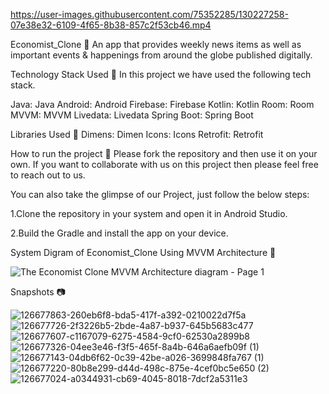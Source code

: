 

https://user-images.githubusercontent.com/75352285/130227258-07e38e32-6109-4f65-8b38-857c2f53cb46.mp4


Economist_Clone 📱
An app that provides weekly news items as well as important events & happenings from around the globe published digitally.

Technology Stack Used 📲
In this project we have used the following tech stack.

Java: Java
Android: Android
Firebase: Firebase
Kotlin: Kotlin
Room: Room
MVVM: MVVM
Livedata: Livedata
Spring Boot: Spring Boot

Libraries Used 🌟
Dimens: Dimen
Icons: Icons
Retrofit: Retrofit

How to run the project 📑
Please fork the repository and then use it on your own. If you want to collaborate with us on this project then please feel free to reach out to us.

You can also take the glimpse of our Project, just follow the below steps:

1.Clone the repository in your system and open it in Android Studio.

2.Build the Gradle and install the app on your device.


System Digram of Economist_Clone Using MVVM Architecture 📱

![The Economist Clone MVVM Architecture diagram - Page 1](https://user-images.githubusercontent.com/75352285/130227382-818d0707-5f94-4020-99ff-6f7d8e133733.jpeg)

Snapshots 📷

![126677863-260eb6f8-bda5-417f-a392-0210022d7f5a](https://user-images.githubusercontent.com/75352285/130227820-8010afad-bc21-4632-8619-e86ca7524375.png)
![126677726-2f3226b5-2bde-4a87-b937-645b5683c477](https://user-images.githubusercontent.com/75352285/130227828-50787392-25fe-4afb-b8d9-f72899c01b25.png)
![126677607-c1167079-6275-4584-9cf0-62530a2899b8](https://user-images.githubusercontent.com/75352285/130227832-e57cde03-f210-4c7b-b1ae-f258e15607fb.png)
![126677326-04ee3e46-f3f5-465f-8a4b-646a6aefb09f (1)](https://user-images.githubusercontent.com/75352285/130227835-33e089d3-eda9-474a-9cd9-90f5ffdbb691.png)
![126677143-04db6f62-0c39-42be-a026-3699848fa767 (1)](https://user-images.githubusercontent.com/75352285/130227837-3daa1406-e82c-403e-a6b4-f8f4f954e4f8.png)
![126677220-80b8e299-d44d-498c-875e-4cef0bc5e650 (2)](https://user-images.githubusercontent.com/75352285/130227841-949d5651-f2ad-4860-965a-219f9227140b.png)
![126677024-a0344931-cb69-4045-8018-7dcf2a5311e3](https://user-images.githubusercontent.com/75352285/130227845-e45aa139-5f4a-486c-8580-4355d472cb92.png)





